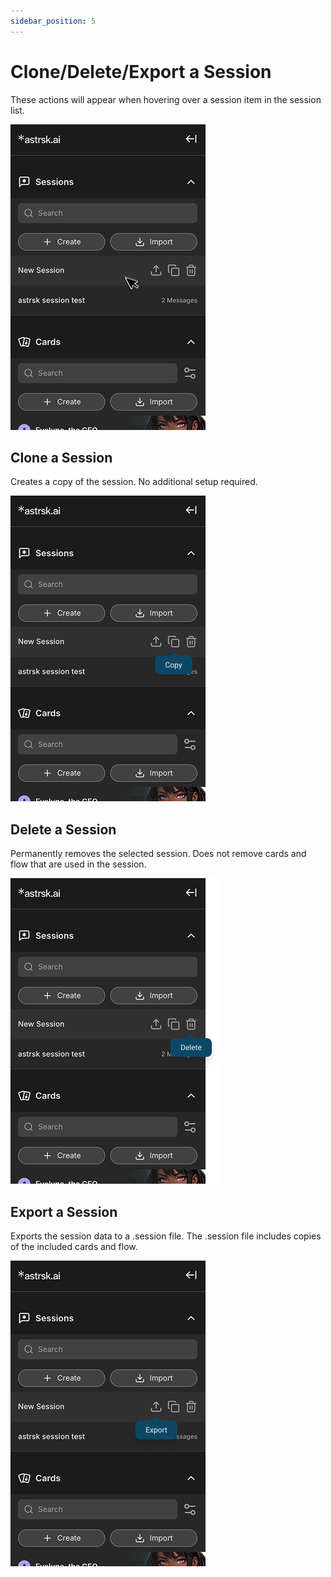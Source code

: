 ```yaml
---
sidebar_position: 5
---
```


# Clone/Delete/Export a Session

These actions will appear when hovering over a session item in the session list.

![Session hover actions](./images/session-hover-actions.png)

## Clone a Session

Creates a copy of the session. No additional setup required.

![Clone session action](./images/clone-session-action.png)

## Delete a Session

Permanently removes the selected session. Does not remove cards and flow that are used in the session.

![Delete session action](./images/delete-session-action.png)

## Export a Session

Exports the session data to a .session file. The .session file includes copies of the included cards and flow.

![Export session action](./images/export-session-action.png)